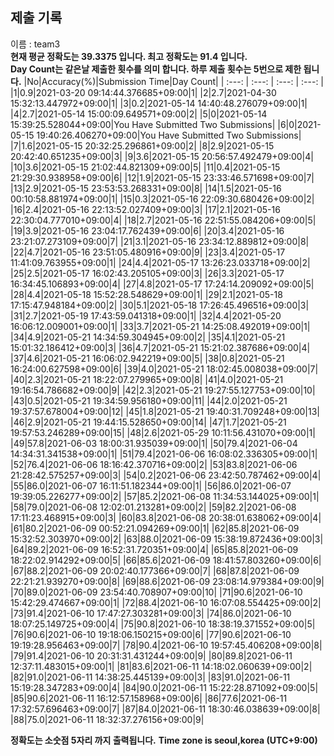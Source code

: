 


  
## 제출 기록  
이름 : team3  
**현재 평균 정확도는 39.3375 입니다. 최고 정확도는 91.4 입니다.**  
**Day Count는 같은날 제출한 횟수를 의미 합니다. 하루 제출 횟수는 5번으로 제한 됩니다.**
|No|Accuracy(%)|Submission Time|Day Count|
| :---: | :---: | :---: | :---: |
|1|0.9|2021-03-20 09:14:44.376685+09:00|1|
|2|2.7|2021-04-30 15:32:13.447972+09:00|1|
|3|0.2|2021-05-14 14:40:48.276079+09:00|1|
|4|2.7|2021-05-14 15:00:09.649571+09:00|2|
|5|0|2021-05-14 15:39:25.528044+09:00|You Have Submitted Two Submissions|
|6|0|2021-05-15 19:40:26.406270+09:00|You Have Submitted Two Submissions|
|7|1.6|2021-05-15 20:32:25.296861+09:00|2|
|8|2.9|2021-05-15 20:42:40.651235+09:00|3|
|9|3.6|2021-05-15 20:56:57.492479+09:00|4|
|10|3.6|2021-05-15 21:02:44.821309+09:00|5|
|11|0.4|2021-05-15 21:29:30.938958+09:00|6|
|12|1.9|2021-05-15 23:33:46.571698+09:00|7|
|13|2.9|2021-05-15 23:53:53.268331+09:00|8|
|14|1.5|2021-05-16 00:10:58.881974+09:00|1|
|15|0.3|2021-05-16 22:09:30.680426+09:00|2|
|16|2.4|2021-05-16 22:13:52.027409+09:00|3|
|17|2.1|2021-05-16 22:30:04.777010+09:00|4|
|18|2.7|2021-05-16 22:51:55.084206+09:00|5|
|19|3.9|2021-05-16 23:04:17.762439+09:00|6|
|20|3.4|2021-05-16 23:21:07.273109+09:00|7|
|21|3.1|2021-05-16 23:34:12.889812+09:00|8|
|22|4.7|2021-05-16 23:51:05.480916+09:00|9|
|23|3.4|2021-05-17 11:41:09.763955+09:00|1|
|24|4.4|2021-05-17 13:26:23.033718+09:00|2|
|25|2.5|2021-05-17 16:02:43.205105+09:00|3|
|26|3.3|2021-05-17 16:34:45.106893+09:00|4|
|27|4.8|2021-05-17 17:24:14.209092+09:00|5|
|28|4.4|2021-05-18 15:52:28.548629+09:00|1|
|29|2.1|2021-05-18 17:15:47.948184+09:00|2|
|30|5.1|2021-05-18 17:26:45.496516+09:00|3|
|31|2.7|2021-05-19 17:43:59.041318+09:00|1|
|32|4.4|2021-05-20 16:06:12.009001+09:00|1|
|33|3.7|2021-05-21 14:25:08.492019+09:00|1|
|34|4.9|2021-05-21 14:34:59.304945+09:00|2|
|35|4.1|2021-05-21 15:01:32.186412+09:00|3|
|36|4.7|2021-05-21 15:21:02.387686+09:00|4|
|37|4.6|2021-05-21 16:06:02.942219+09:00|5|
|38|0.8|2021-05-21 16:24:00.627598+09:00|6|
|39|4.0|2021-05-21 18:02:45.008038+09:00|7|
|40|2.3|2021-05-21 18:22:07.279965+09:00|8|
|41|4.0|2021-05-21 19:16:54.786682+09:00|9|
|42|2.3|2021-05-21 19:27:55.127753+09:00|10|
|43|0.5|2021-05-21 19:34:59.956180+09:00|11|
|44|2.0|2021-05-21 19:37:57.678004+09:00|12|
|45|1.8|2021-05-21 19:40:31.709248+09:00|13|
|46|2.9|2021-05-21 19:44:15.528650+09:00|14|
|47|1.7|2021-05-21 19:57:53.246289+09:00|15|
|48|2.6|2021-05-29 10:11:56.431070+09:00|1|
|49|57.8|2021-06-03 18:00:31.935039+09:00|1|
|50|79.4|2021-06-04 14:34:31.341538+09:00|1|
|51|79.4|2021-06-06 16:08:02.336305+09:00|1|
|52|76.4|2021-06-06 18:16:42.370716+09:00|2|
|53|83.8|2021-06-06 21:28:42.575257+09:00|3|
|54|0.2|2021-06-06 23:42:50.787462+09:00|4|
|55|86.0|2021-06-07 16:11:51.182344+09:00|1|
|56|86.0|2021-06-07 19:39:05.226277+09:00|2|
|57|85.2|2021-06-08 11:34:53.144025+09:00|1|
|58|79.0|2021-06-08 12:02:01.213281+09:00|2|
|59|82.2|2021-06-08 17:11:23.468915+09:00|3|
|60|83.8|2021-06-08 20:38:01.638062+09:00|4|
|61|80.2|2021-06-09 00:52:21.094269+09:00|1|
|62|85.8|2021-06-09 15:32:52.303970+09:00|2|
|63|88.0|2021-06-09 15:38:19.872436+09:00|3|
|64|89.2|2021-06-09 16:52:31.720351+09:00|4|
|65|85.8|2021-06-09 18:22:02.914292+09:00|5|
|66|85.6|2021-06-09 18:41:57.803260+09:00|6|
|67|88.2|2021-06-09 20:02:40.177366+09:00|7|
|68|87.8|2021-06-09 22:21:21.939270+09:00|8|
|69|88.6|2021-06-09 23:08:14.979384+09:00|9|
|70|89.0|2021-06-09 23:54:40.708907+09:00|10|
|71|90.6|2021-06-10 15:42:29.474667+09:00|1|
|72|88.4|2021-06-10 16:07:08.554425+09:00|2|
|73|91.4|2021-06-10 17:47:27.303281+09:00|3|
|74|86.0|2021-06-10 18:07:25.149725+09:00|4|
|75|90.8|2021-06-10 18:38:19.371552+09:00|5|
|76|90.6|2021-06-10 19:18:06.150215+09:00|6|
|77|90.6|2021-06-10 19:19:28.956463+09:00|7|
|78|90.4|2021-06-10 19:57:45.406208+09:00|8|
|79|91.4|2021-06-10 20:31:31.431244+09:00|9|
|80|89.8|2021-06-11 12:37:11.483015+09:00|1|
|81|83.6|2021-06-11 14:18:02.060639+09:00|2|
|82|91.0|2021-06-11 14:38:25.445139+09:00|3|
|83|91.0|2021-06-11 15:19:28.347283+09:00|4|
|84|90.0|2021-06-11 15:22:28.871092+09:00|5|
|85|90.6|2021-06-11 16:12:57.158968+09:00|6|
|86|77.6|2021-06-11 17:32:57.696463+09:00|7|
|87|84.0|2021-06-11 18:30:46.038639+09:00|8|
|88|75.0|2021-06-11 18:32:37.276156+09:00|9|


**정확도는 소숫점 5자리 까지 출력됩니다.**
**Time zone is seoul,korea (UTC+9:00)**
